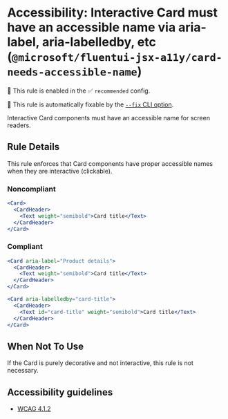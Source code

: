 # Accessibility: Interactive Card must have an accessible name via aria-label, aria-labelledby, etc (`@microsoft/fluentui-jsx-a11y/card-needs-accessible-name`)

💼 This rule is enabled in the ✅ `recommended` config.

🔧 This rule is automatically fixable by the [`--fix` CLI option](https://eslint.org/docs/latest/user-guide/command-line-interface#--fix).

<!-- end auto-generated rule header -->

Interactive Card components must have an accessible name for screen readers.

## Rule Details

This rule enforces that Card components have proper accessible names when they are interactive (clickable).

### Noncompliant

```jsx
<Card>
  <CardHeader>
    <Text weight="semibold">Card title</Text>
  </CardHeader>
</Card>
```

### Compliant

```jsx
<Card aria-label="Product details">
  <CardHeader>
    <Text weight="semibold">Card title</Text>
  </CardHeader>
</Card>

<Card aria-labelledby="card-title">
  <CardHeader>
    <Text id="card-title" weight="semibold">Card title</Text>
  </CardHeader>
</Card>
```

## When Not To Use

If the Card is purely decorative and not interactive, this rule is not necessary.

## Accessibility guidelines

- [WCAG 4.1.2](https://www.w3.org/WAI/WCAG21/Understanding/name-role-value.html)
